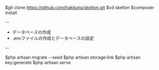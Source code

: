 $git clone https://github.com/hakkuns/skelton.git
$cd skelton
$composer install

--
- データベースの作成
- .envファイルの作成とデータベースの設定

--

$php artisan migrate --seed
$php artisan storage:link
$php artisan key:generate
$php artisan serve




